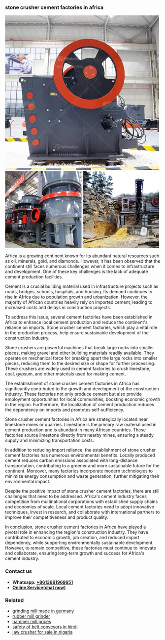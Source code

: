 <h3>stone crusher cement factories in africa</h3><img src='1704857105.jpg' alt=''><p>Africa is a growing continent known for its abundant natural resources such as oil, minerals, gold, and diamonds. However, it has been observed that the continent still faces numerous challenges when it comes to infrastructure and development. One of these key challenges is the lack of adequate cement production facilities.</p><p>Cement is a crucial building material used in infrastructure projects such as roads, bridges, schools, hospitals, and housing. Its demand continues to rise in Africa due to population growth and urbanization. However, the majority of African countries heavily rely on imported cement, leading to increased costs and delays in construction projects.</p><p>To address this issue, several cement factories have been established in Africa to enhance local cement production and reduce the continent's reliance on imports. Stone crusher cement factories, which play a vital role in the production process, help ensure sustainable development of the construction industry.</p><p>Stone crushers are powerful machines that break large rocks into smaller pieces, making gravel and other building materials readily available. They operate on mechanical force for breaking apart the large rocks into smaller pieces, reducing them to the desired size or shape for further processing. These crushers are widely used in cement factories to crush limestone, coal, gypsum, and other materials used for making cement.</p><p>The establishment of stone crusher cement factories in Africa has significantly contributed to the growth and development of the construction industry. These factories not only produce cement but also provide employment opportunities for local communities, boosting economic growth in the region. Furthermore, the localization of cement production reduces the dependency on imports and promotes self-sufficiency.</p><p>Stone crusher cement factories in Africa are strategically located near limestone mines or quarries. Limestone is the primary raw material used in cement production and is abundant in many African countries. These factories source limestone directly from nearby mines, ensuring a steady supply and minimizing transportation costs.</p><p>In addition to reducing import reliance, the establishment of stone crusher cement factories has numerous environmental benefits. Locally produced cement reduces carbon emissions associated with long-distance transportation, contributing to a greener and more sustainable future for the continent. Moreover, many factories incorporate modern technologies to minimize energy consumption and waste generation, further mitigating their environmental impact.</p><p>Despite the positive impact of stone crusher cement factories, there are still challenges that need to be addressed. Africa's cement industry faces competition from multinational corporations with established supply chains and economies of scale. Local cement factories need to adopt innovative techniques, invest in research, and collaborate with international partners to improve their competitiveness and product quality.</p><p>In conclusion, stone crusher cement factories in Africa have played a pivotal role in enhancing the region's construction industry. They have contributed to economic growth, job creation, and reduced import dependency, while supporting environmentally sustainable development. However, to remain competitive, these factories must continue to innovate and collaborate, ensuring long-term growth and success for Africa's cement industry.</p><h3>Contact us</h3><ul><li><strong>Whatsapp:&nbsp;<a href="https://wa.me/8613661969651">+8613661969651</a></strong></li><li><a href="https://swt.shibang-china.com/?git&amp;zhl&amp;stone crusher cement factories in africa"><strong>Online Service(chat now)</strong></a></li></ul><h3>Related</h3><ul><li><a href='grinding mill made in germany.md'>grinding mill made in germany</a></li><li><a href='rubber mill grinder.md'>rubber mill grinder</a></li><li><a href='hammer mill prices.md'>hammer mill prices</a></li><li><a href='safety of belt conveyors in hindi.md'>safety of belt conveyors in hindi</a></li><li><a href='jaw crusher for sale in nigeria.md'>jaw crusher for sale in nigeria</a></li></ul>